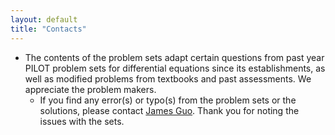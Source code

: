 ```yaml
---
layout: default
title: "Contacts"
---
```


- The contents of the problem sets adapt certain questions from past year PILOT problem sets for differential equations since its establishments, as well as modified problems from textbooks and past assessments. We appreciate the problem makers.
    - If you find any error(s) or typo(s) from the problem sets or the solutions, please contact [James Guo](emailto://sguo45@jhu.edu). Thank you for noting the issues with the sets.